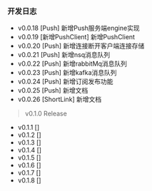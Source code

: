 ### 开发日志
- v0.0.18  [Push] 新增Push服务端engine实现
- v0.0.19  [新增PushClient] 新增PushClient
- v0.0.20  [Push] 新增连接断开客户端连接存储
- v0.0.21  [Push] 新增nsq消息队列
- v0.0.22  [Push] 新增rabbitMq消息队列
- v0.0.23  [Push] 新增kafka消息队列
- v0.0.24  [Push] 新增订阅发布功能
- v0.0.25  [Push] 新增文档
- v0.0.26  [ShortLink] 新增文档

> v0.1.0  Release
- v0.1.1  []
- v0.1.2  []
- v0.1.3  []
- v0.1.4  []
- v0.1.5  []
- v0.1.6  []
- v0.1.7  []
- v0.1.8  []
